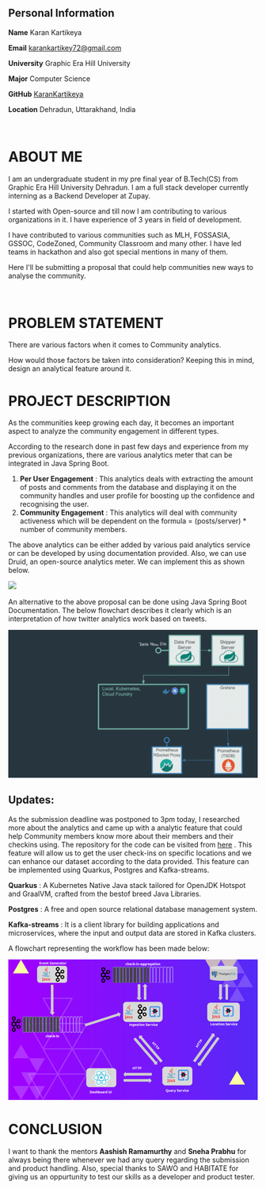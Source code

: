 
# 

## Personal Information

**Name** Karan Kartikeya

**Email** karankartikey72@gmail.com

**University** Graphic Era Hill University

**Major** Computer Science

**GitHub** [<u>KaranKartikeya</u>](https://github.com/karankartikeya)

**Location** Dehradun, Uttarakhand, India

</br>

# ABOUT ME

I am an undergraduate student in my pre final year of B.Tech(CS) from Graphic Era Hill University Dehradun. I am a full stack developer currently interning as a Backend Developer at Zupay.

I started with Open-source and till now I am contributing to various organizations in it. I have experience of 3 years in field of development. 

I have contributed to various communities such as MLH, FOSSASIA, GSSOC, CodeZoned, Community Classroom and many other. I have led teams in hackathon and also got special mentions in many of them.

Here I'll be submitting a proposal that could help communities new ways to analyse the community.

</br>


# PROBLEM STATEMENT


There are various factors when it comes to Community analytics.

How would those factors be taken into consideration? Keeping this in mind, design an analytical feature around it.


# PROJECT DESCRIPTION

As the communities keep growing each day, it becomes an important aspect to analyze the community engagement in different types.

According to the research done in past few days and experience from my previous organizations, there are various analytics meter that can be integrated in Java Spring Boot.

1. **Per User Engagement** : This analytics deals with extracting the amount of posts and comments from the database and displaying it on the community handles and user profile for boosting up the confidence and recognising the user.
2.  **Community Engagement** :  This analytics will deal with community activeness which will be dependent on the formula = (posts/server) * number of community members.


The above analytics can be either added by various paid analytics service or can be developed by using documentation provided. 
Also, we can use Druid, an open-source analytics meter. We can implement this as shown below. 

<img src="assets/druid.gif"/>

An alternative to the above proposal can be done using Java Spring Boot Documentation. The below flowchart describes it clearly which is an interpretation of how twitter analytics work based on tweets.

<img src="assets/document.gif"/>

## Updates:
As the submission deadline was postponed to 3pm today, I researched more about the analytics and came up with a analytic feature that could help Community members know more about their members and their checkins using.
The repository for the code can be visited from [here](https://github.com/karankartikeya/Habots/tree/master/Habitate-analytics) . 
This feature will allow us to get the user check-ins on specific locations and we can enhance our dataset according to the data provided. This feature can be implemented using Quarkus, Postgres and Kafka-streams.

**Quarkus** : A Kubernetes Native Java stack tailored for OpenJDK Hotspot and GraalVM, crafted from the bestof breed Java Libraries.

**Postgres** : A free and open source relational database management system.

**Kafka-streams** : It is a client library for building applications and microservices, where the input and output data are stored in Kafka clusters. 

A flowchart representing the workflow has been made below:

<img src="assets/system-architecture.png/">

# CONCLUSION

I want to thank the mentors  **Aashish Ramamurthy**  and  **Sneha Prabhu**  for always being there whenever we had any query regarding the submission and product handling. Also, special thanks to SAWO and HABITATE for giving us an oppurtunity to test our skills as a developer and product tester.

